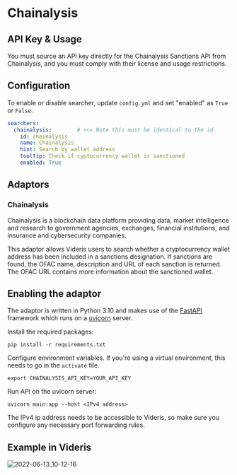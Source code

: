 # Chainalysis

## API Key & Usage

You must source an API key directly for the Chainalysis Sanctions API from Chainalysis, and you must comply with their license and usage restrictions.

## Configuration

To enable or disable searcher, update `config.yml` and set "enabled" as `True` or `False`.

```yaml
searchers:
  chainalysis:        # <<< Note this must be identical to the id
    id: chainalysis
    name: Chainalysis
    hint: Search by wallet address
    tooltip: Check if cyptocurrency wallet is sanctioned
    enabled: True
```

## Adaptors

### Chainalysis

Chainalysis is a blockchain data platform providing data, market intelligence and research to government agencies, exchanges, financial institutions, and insurance and cybersecurity companies.

This adaptor allows Videris users to search whether a cryptocurrency wallet address has been included in a sanctions designation. If sanctions are found, the OFAC name, description and URL of each sanction is returned. The OFAC URL contains more information about the sanctioned wallet.


## Enabling the adaptor

The adaptor is written in Python 3.10 and makes use of the [FastAPI](https://fastapi.tiangolo.com/) framework which runs on a [uvicorn](https://www.uvicorn.org/) server.

Install the required packages:

```
pip install -r requirements.txt
```

Configure environment variables. If you're using a virtual environment, this needs to go in the `activate` file.

```
export CHAINALYSIS_API_KEY=YOUR_API_KEY
```

Run API on the uvicorn server:

```
uvicorn main:app --host <IPv4 address>
```

The IPv4 ip address needs to be accessible to Videris, so make sure you configure any necessary port forwarding rules.

## Example in Videris
![2022-06-13_10-12-16](https://user-images.githubusercontent.com/87775802/175311324-8bc80b50-7763-4071-839b-f044b1151e44.jpg)

